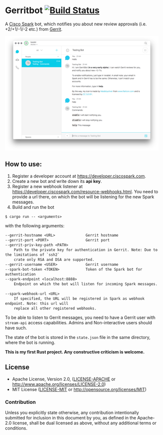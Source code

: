 # Gerritbot [![Build Status](https://travis-ci.org/boxdot/gerritbot-rs.svg?branch=master)](https://travis-ci.org/boxdot/gerritbot-rs)

A [Cisco Spark](https://www.ciscospark.com) bot, which notifies you about new review approvals
(i.e. +2/+1/-1/-2 etc.) from [Gerrit](https://www.gerritcodereview.com).

![screenshot](assets/screenshot.png)

## How to use:

1. Register a developer account at https://developer.ciscospark.com.
2. Create a new bot and write down its **api key**.
3. Register a new webhook listener at https://developer.ciscospark.com/resource-webhooks.html. You
   need to provide a url there, on which the bot will be listening for the new Spark messages.
4. Build and run the bot

```shell
$ cargo run -- <arguments>
```

with the following arguments:

```
--gerrit-hostname <URL>              Gerrit hostname
--gerrit-port <PORT>                 Gerrit port
--gerrit-priv-key-path <PATH>
    Path to the private key for authentication in Gerrit. Note: Due to the limitations of `ssh2`
    crate only RSA and DSA are supported.
--gerrit-username <USER>             Gerrit username
--spark-bot-token <TOKEN>            Token of the Spark bot for authentication
--spark-endpoint <localhost:8888>
    Endpoint on which the bot will listen for incoming Spark messages.

--spark-webhook-url <URL>
    If specified, the URL will be registered in Spark as webhook endpoint. Note: this url will
    replace all other registered webhooks.
```

To be able to listen to Gerrit messages, you need to have a Gerrit user with `stream-api` access
capabilities. Admins and Non-interactive users should have such.

The state of the bot is stored in the `state.json` file in the same directory, where the bot is
running.

**This is my first Rust project. Any constructive criticism is welcome.**

## License

 * Apache License, Version 2.0, ([LICENSE-APACHE](LICENSE-APACHE) or
   http://www.apache.org/licenses/LICENSE-2.0)
 * MIT License ([LICENSE-MIT](LICENSE-MIT) or
   http://opensource.org/licenses/MIT)

### Contribution

Unless you explicitly state otherwise, any contribution intentionally submitted
for inclusion in this document by you, as defined in the Apache-2.0 license,
shall be dual licensed as above, without any additional terms or conditions.
